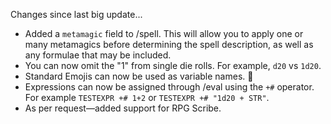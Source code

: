 Changes since last big update...
  - Added a `metamagic` field to /spell. This will allow you to apply one or many metamagics before determining the spell description, as well as any formulae that may be included.
  - You can now omit the "1" from single die rolls. For example, `d20` vs `1d20`.
  - Standard Emojis can now be used as variable names. 🤷
  - Expressions can now be assigned through /eval using the `+#` operator. For example `TESTEXPR +# 1+2` or `TESTEXPR +# "1d20 + STR"`.
  - As per request—added support for RPG Scribe.
